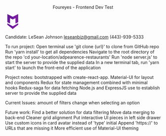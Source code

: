 <p align="center">Foureyes - Frontend Dev Test</p>

![alt text](https://github.com/adam-p/markdown-here/raw/master/src/common/images/icon48.png "Foureyes Logo")

Candidate:
LeSean Johnson
leseanbiz@gmail.com
(443)-939-5333

To run project:
Open terminal
use 'git clone {url}' to clone from GitHub repo
Run 'yarn install' to get all dependencies
Navigate to the root directory of the repo 'cd your-location/adpearence-restaurants'
Run 'node server.js' to start the server to provide the supplied data
In a new terminal tab, run 'yarn start' to launch the front-end of the application

Project notes:
bootstrapped with create-react-app.
Material-UI for layout and components
Redux for state management combined with minimal hooks
Redux-saga for data fetching
Node.js and ExpressJS use to establish server to provide the supplied data

Current Issues:
amount of filters change when selecting an option

Future work:
Find a better solution for data filtering
Move data merging to back-end
Cleaner grid alignment
Put interactive UI pieces in left side drawer
Use custom icons in card avatar instead of 'type' initial
Append 'https://' to URLs that are missing it
More efficient use of Material-UI theming